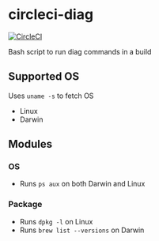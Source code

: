 # circleci-diag

[![CircleCI](https://circleci.com/gh/circleci/circleci-diag.svg?style=shield&circle-token=95ea032aa1784dce6e43162fe42f2d4340acae2f)](https://circleci.com/gh/circleci/circleci-diag)

Bash script to run diag commands in a build

## Supported OS

Uses `uname -s` to fetch OS

* Linux
* Darwin

## Modules

### OS

* Runs `ps aux` on both Darwin and Linux

### Package

* Runs `dpkg -l` on Linux
* Runs `brew list --versions` on Darwin

